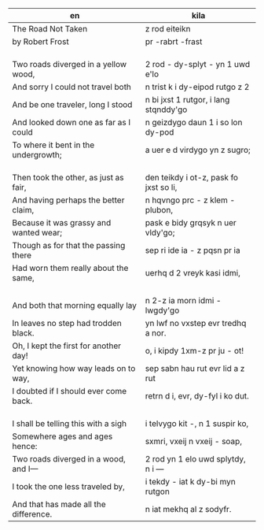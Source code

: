 
en | kila
--- | ---
The Road Not Taken | z rod eiteikn
by Robert Frost | pr -rabrt -frast
<br>Two roads diverged in a yellow wood, | <br>2 rod - dy-splyt - yn 1 uwd e'lo 
And sorry I could not travel both | n trist k i dy-eipod rutgo z 2
And be one traveler, long I stood | n bi jxst 1 rutgor, i lang stqnddy'go 
And looked down one as far as I could | n geizdygo daun 1 i so lon dy-pod
To where it bent in the undergrowth; | a uer e d virdygo yn z sugro;
<br>Then took the other, as just as fair, | <br>den teikdy i ot-z, pask fo jxst so li,
And having perhaps the better claim, | n hqvngo prc - z klem - plubon,
Because it was grassy and wanted wear; | pask e bidy grqsyk n uer vldy'go;
Though as for that the passing there | sep ri ide ia - z pqsn pr ia
Had worn them really about the same, | uerhq d 2 vreyk kasi idmi,
<br>And both that morning equally lay | <br>n 2-z ia morn idmi - lwgdy'go
In leaves no step had trodden black. | yn lwf no vxstep evr tredhq a nor.
Oh, I kept the first for another day! | o, i kipdy 1xm-z pr ju - ot!
Yet knowing how way leads on to way, | sep sabn hau rut evr lid a z rut
I doubted if I should ever come back. | retrn d i, evr, dy-fyl i ko dut.
<br>I shall be telling this with a sigh | <br>i telvygo kit -, n 1 suspir ko,
Somewhere ages and ages hence: | sxmri, vxeij n vxeij - soap,
Two roads diverged in a wood, and I&mdash; | 2 rod yn 1 elo uwd splytdy, n i &mdash;
I took the one less traveled by, | i tekdy - iat k dy-bi myn rutgon
And that has made all the difference. | n iat mekhq al z sodyfr.
